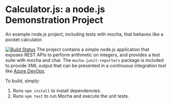 Calculator.js: a node.js Demonstration Project
==============================================
An example node.js project, including tests with mocha, that behaves like
a pocket calculator.

[![Build Status](https://dev.azure.com/k200196/Agile%20Planning%20and%20Portfolio%20Management%20with%20Azure%20Boards/_apis/build/status%2Fsiddique094.calculator?branchName=master)](https://dev.azure.com/k200196/Agile%20Planning%20and%20Portfolio%20Management%20with%20Azure%20Boards/_build/latest?definitionId=1&branchName=master)
The project contains a simple node.js application that exposes REST APIs
to perform arithmetic on integers, and provides a test suite with mocha
and chai.  The `mocha-junit-reporters` package is included to provide XML
output that can be presented in a continuous integration tool like
[Azure DevOps](https://azure.com/devops).

To build, simply:

1. Runs `npm install` to install dependencies.
2. Runs `npm test` to run Mocha and execute the unit tests.







